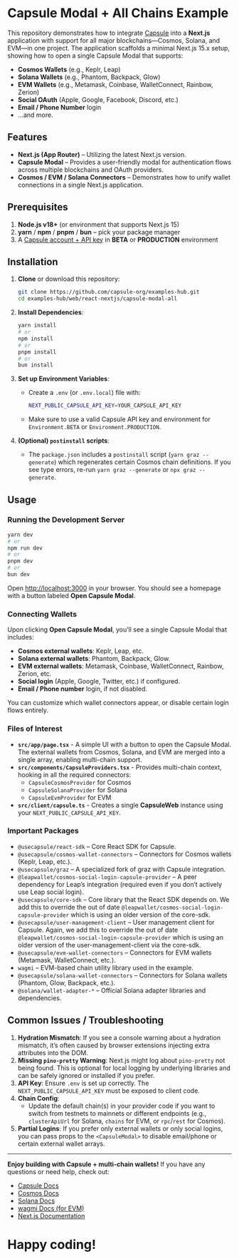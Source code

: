 # Capsule Modal + All Chains Example

This repository demonstrates how to integrate [Capsule](https://usecapsule.com/) into a **Next.js** application with
support for all major blockchains—Cosmos, Solana, and EVM—in one project. The application scaffolds a minimal Next.js
15.x setup, showing how to open a single Capsule Modal that supports:

- **Cosmos Wallets** (e.g., Keplr, Leap)
- **Solana Wallets** (e.g., Phantom, Backpack, Glow)
- **EVM Wallets** (e.g., Metamask, Coinbase, WalletConnect, Rainbow, Zerion)
- **Social OAuth** (Apple, Google, Facebook, Discord, etc.)
- **Email / Phone Number** login
- …and more.

## Features

- **Next.js (App Router)** – Utilizing the latest Next.js version.
- **Capsule Modal** – Provides a user-friendly modal for authentication flows across multiple blockchains and OAuth
  providers.
- **Cosmos / EVM / Solana Connectors** – Demonstrates how to unify wallet connections in a single Next.js application.

## Prerequisites

1. **Node.js v18+** (or environment that supports Next.js 15)
2. **yarn** / **npm** / **pnpm** / **bun** – pick your package manager
3. A [Capsule account + API key](https://developer.usecapsule.com/) in **BETA** or **PRODUCTION** environment

## Installation

1. **Clone** or download this repository:

   ```bash
   git clone https://github.com/capsule-org/examples-hub.git
   cd examples-hub/web/react-nextjs/capsule-modal-all
   ```

2. **Install Dependencies**:
   ```bash
   yarn install
   # or
   npm install
   # or
   pnpm install
   # or
   bun install
   ```
3. **Set up Environment Variables**:
   - Create a `.env` (or `.env.local`) file with:
     ```bash
     NEXT_PUBLIC_CAPSULE_API_KEY=YOUR_CAPSULE_API_KEY
     ```
   - Make sure to use a valid Capsule API key and environment for `Environment.BETA` or `Environment.PRODUCTION`.
4. **(Optional) `postinstall` scripts**:
   - The `package.json` includes a `postinstall` script (`yarn graz --generate`) which regenerates certain Cosmos chain
     definitions. If you see type errors, re-run `yarn graz --generate` or `npx graz --generate`.

## Usage

### Running the Development Server

```bash
yarn dev
# or
npm run dev
# or
pnpm dev
# or
bun dev
```

Open [http://localhost:3000](http://localhost:3000) in your browser. You should see a homepage with a button labeled
**Open Capsule Modal**.

### Connecting Wallets

Upon clicking **Open Capsule Modal**, you’ll see a single Capsule Modal that includes:

- **Cosmos external wallets**: Keplr, Leap, etc.
- **Solana external wallets**: Phantom, Backpack, Glow.
- **EVM external wallets**: Metamask, Coinbase, WalletConnect, Rainbow, Zerion, etc.
- **Social login** (Apple, Google, Twitter, etc.) if configured.
- **Email / Phone number** login, if not disabled.

You can customize which wallet connectors appear, or disable certain login flows entirely.

### Files of Interest

- **`src/app/page.tsx`** - A simple UI with a button to open the Capsule Modal. The external wallets from Cosmos,
  Solana, and EVM are merged into a single array, enabling multi-chain support.
- **`src/components/CapsuleProviders.tsx`** - Provides multi-chain context, hooking in all the required connectors:
  - `CapsuleCosmosProvider` for Cosmos
  - `CapsuleSolanaProvider` for Solana
  - `CapsuleEvmProvider` for EVM
- **`src/client/capsule.ts`** - Creates a single **CapsuleWeb** instance using your `NEXT_PUBLIC_CAPSULE_API_KEY`.

### Important Packages

- `@usecapsule/react-sdk` – Core React SDK for Capsule.
- `@usecapsule/cosmos-wallet-connectors` – Connectors for Cosmos wallets (Keplr, Leap, etc.).
- `@usecapsule/graz` – A specialized fork of graz with Capsule integration.
- `@leapwallet/cosmos-social-login-capsule-provider` – A peer dependency for Leap’s integration (required even if you
  don’t actively use Leap social login).
- `@usecapsule/core-sdk` – Core library that the React SDK depends on. We add this to override the out of date
  `@leapwallet/cosmos-social-login-capsule-provider` which is using an older version of the core-sdk.
- `@usecapsule/user-management-client` – User management client for Capsule. Again, we add this to override the out of
  date `@leapwallet/cosmos-social-login-capsule-provider` which is using an older version of the user-management-client
  via the core-sdk.
- `@usecapsule/evm-wallet-connectors` – Connectors for EVM wallets (Metamask, WalletConnect, etc.).
- `wagmi` – EVM-based chain utility library used in the example.
- `@usecapsule/solana-wallet-connectors` – Connectors for Solana wallets (Phantom, Glow, Backpack, etc.).
- `@solana/wallet-adapter-*` – Official Solana adapter libraries and dependencies.

## Common Issues / Troubleshooting

1. **Hydration Mismatch**: If you see a console warning about a hydration mismatch, it’s often caused by browser
   extensions injecting extra attributes into the DOM.
2. **Missing `pino-pretty` Warning**: Next.js might log about `pino-pretty` not being found. This is optional for local
   logging by underlying libraries and can be safely ignored or installed if you prefer.
3. **API Key**: Ensure `.env` is set up correctly. The `NEXT_PUBLIC_CAPSULE_API_KEY` must be exposed to client code.
4. **Chain Config**:
   - Update the default chain(s) in your provider code if you want to switch from testnets to mainnets or different
     endpoints (e.g., `clusterApiUrl` for Solana, `chains` for EVM, or `rpc`/`rest` for Cosmos).
5. **Partial Logins**: If you prefer only external wallets or only social logins, you can pass props to the
   `<CapsuleModal>` to disable email/phone or certain external wallet arrays.

---

**Enjoy building with Capsule + multi-chain wallets!** If you have any questions or need help, check out:

- [Capsule Docs](https://docs.usecapsule.com/)
- [Cosmos Docs](https://docs.cosmos.network/)
- [Solana Docs](https://docs.solana.com/)
- [wagmi Docs (for EVM)](https://wagmi.sh/)
- [Next.js Documentation](https://nextjs.org/docs)

# Happy coding!
